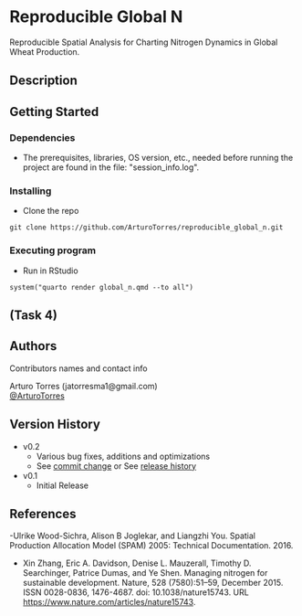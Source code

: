 # Reproducible Global N

Reproducible Spatial Analysis for Charting Nitrogen Dynamics in Global Wheat Production.

## Description

## Getting Started

### Dependencies

-   The prerequisites, libraries, OS version, etc., needed before running the project are found in the file: "session_info.log".

### Installing

-   Clone the repo

```         
git clone https://github.com/ArturoTorres/reproducible_global_n.git
```

### Executing program

-   Run in RStudio

```         
system("quarto render global_n.qmd --to all")
```

## (Task 4)

## Authors

Contributors names and contact info

Arturo Torres (jatorresma1\@gmail.com)\
[\@ArturoTorres](https://arturotorres.github.io)

## Version History

-   v0.2
    -   Various bug fixes, additions and optimizations
    -   See [commit change]() or See [release history]()
-   v0.1
    -   Initial Release

## References
-Ulrike Wood-Sichra, Alison B Joglekar, and Liangzhi You. Spatial Production Allocation Model (SPAM) 2005: Technical Documentation. 2016.

- Xin Zhang, Eric A. Davidson, Denise L. Mauzerall, Timothy D. Searchinger, Patrice Dumas, and Ye Shen. Managing nitrogen for sustainable development. Nature, 528 (7580):51–59, December 2015. ISSN 0028-0836, 1476-4687. doi: 10.1038/nature15743. URL https://www.nature.com/articles/nature15743.